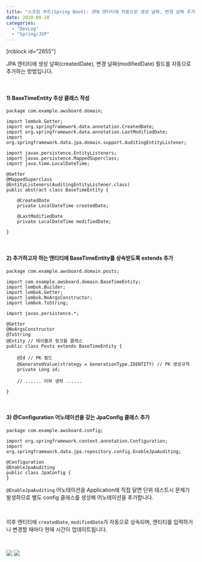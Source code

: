 ```yaml
---
title: "스프링 부트(Spring Boot): JPA 엔티티에 자동으로 생성 날짜, 변경 날짜 추가하기"
date: 2020-08-28
categories: 
  - "DevLog"
  - "Spring/JSP"
---
```


\[rcblock id="2655"\]

JPA 엔티티에 생성 날짜(createdDate), 변경 날짜(modifiedDate) 필드를 자동으로 추가하는 방법입니다.

 

#### **1) BaseTimeEntity 추상 클래스 작성**

```
package com.example.awsboard.domain;

import lombok.Getter;
import org.springframework.data.annotation.CreatedDate;
import org.springframework.data.annotation.LastModifiedDate;
import org.springframework.data.jpa.domain.support.AuditingEntityListener;

import javax.persistence.EntityListeners;
import javax.persistence.MappedSuperclass;
import java.time.LocalDateTime;

@Getter
@MappedSuperclass
@EntityListeners(AuditingEntityListener.class)
public abstract class BaseTimeEntity {

    @CreatedDate
    private LocalDateTime createdDate;

    @LastModifiedDate
    private LocalDateTime modifiedDate;

}
```

 

#### **2) 추가하고자 하는 엔티티에 BaseTimeEntity를 상속받도록 extends 추가**

```
package com.example.awsboard.domain.posts;

import com.example.awsboard.domain.BaseTimeEntity;
import lombok.Builder;
import lombok.Getter;
import lombok.NoArgsConstructor;
import lombok.ToString;

import javax.persistence.*;

@Getter
@NoArgsConstructor
@ToString
@Entity // 테이블과 링크될 클래스
public class Posts extends BaseTimeEntity {

    @Id // PK 필드
    @GeneratedValue(strategy = GenerationType.IDENTITY) // PK 생성규칙
    private Long id;

    // ...... 이하 생략 ......

}
```

 

#### **3) @Configuration 어노테이션을 갖는 JpaConfig 클래스 추가**

```
package com.example.awsboard.config;

import org.springframework.context.annotation.Configuration;
import org.springframework.data.jpa.repository.config.EnableJpaAuditing;

@Configuration
@EnableJpaAuditing
public class JpaConfig {
}
```

`@EnableJpaAuditing` 어노테이션을 Application에 직접 달면 단위 테스트시 문제가 발생하므로 별도 config 클래스를 생성해 어노테이션을 추가합니다.

 

이후 엔티티에 `createdDate`, `modifiedDate`가 자동으로 상속되며, 엔티티를 입력하거나 변경할 때마다 현재 시간이 업데이트됩니다.

 

 ![](/assets/img/wp-content/uploads/2020/08/스크린샷-2020-08-28-오후-6.49.20.png)  ![](/assets/img/wp-content/uploads/2020/08/스크린샷-2020-08-28-오후-6.49.37.png)
